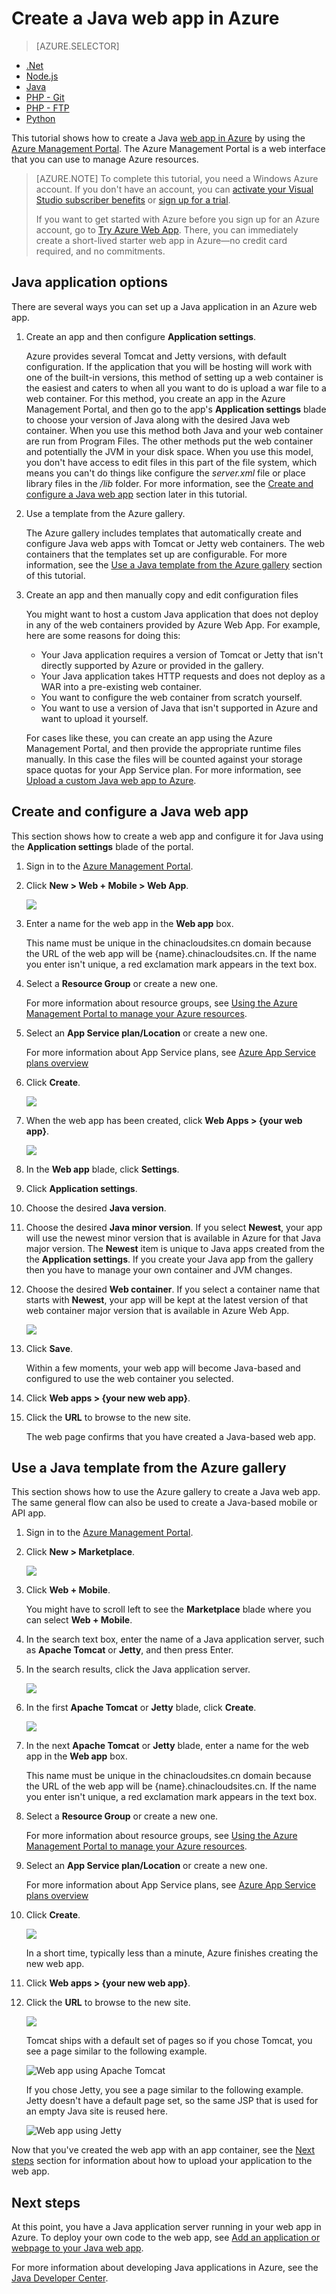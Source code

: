 <properties
	pageTitle="Create a Java web app in Azure | Windows Azure"
	description="This tutorial shows you how to deploy a Java web app to Azure Web App."
	services="app-service\web"
	documentationCenter="java"
	authors="rmcmurray"
	manager="wpickett"
	editor=""/>
<tags
	ms.service="app-service-web"
	ms.date="01/09/2016"
	wacn.date=""/>

# Create a Java web app in Azure

> [AZURE.SELECTOR]
- [.Net](/documentation/articles/web-sites-dotnet-get-started)
- [Node.js](/documentation/articles/web-sites-nodejs-develop-deploy-mac)
- [Java](/documentation/articles/web-sites-java-get-started)
- [PHP - Git](/documentation/articles/web-sites-php-mysql-deploy-use-git)
- [PHP - FTP](/documentation/articles/web-sites-php-mysql-deploy-use-ftp)
- [Python](/documentation/articles/web-sites-python-ptvs-django-mysql)

This tutorial shows how to create a Java [web app in Azure](/documentation/services/web-sites/) by using the [Azure Management Portal](https://manage.windowsazure.cn/). The Azure Management Portal is a web interface that you can use to manage Azure resources.

> [AZURE.NOTE] To complete this tutorial, you need a Windows Azure account. If you don't have an account, you can [activate your Visual Studio subscriber benefits][] or [sign up for a trial][].
>
> If you want to get started with Azure before you sign up for an Azure account, go to [Try Azure Web App][]. There, you can immediately create a short-lived starter web app in Azure—no credit card required, and no commitments.

## Java application options

There are several ways you can set up a Java application in an Azure web app. 

1. Create an app and then configure **Application settings**.

	Azure provides several Tomcat and Jetty versions, with default configuration. If the application that you will be hosting will work with one of the built-in versions, this method of setting up a web container is the easiest and caters to when all you want to do is upload a war file to a web container. For this method, you create an app in the Azure Management Portal, and then go to the app's **Application settings** blade to choose your version of Java along with the desired Java web container. When you use this method both Java and your web container are run from Program Files.  The other methods put the web container and potentially the JVM in your disk space.  When you use this model, you don't have access to edit files in this part of the file system, which means you can't do things like configure the *server.xml* file or place library files in the */lib* folder.  For more information, see the [Create and configure a Java web app](#appsettings) section later in this tutorial.  
	
2. Use a template from the Azure gallery.

	The Azure gallery includes templates that automatically create and configure Java web apps with Tomcat or Jetty web containers. The web containers that the templates set up are configurable. For more information, see the [Use a Java template from the Azure gallery](#marketplace) section of this tutorial.
 
  
3. Create an app and then manually copy and edit configuration files 

	You might want to host a custom Java application that does not deploy in any of the web containers provided by Azure Web App.  For example, here are some reasons for doing this:
	
	* Your Java application requires a version of Tomcat or Jetty that isn't directly supported by Azure or provided in the gallery.
	* Your Java application takes HTTP requests and does not deploy as a WAR into a pre-existing web container.
	* You want to configure the web container from scratch yourself. 
	* You want to use a version of Java that isn't supported in Azure and want to upload it yourself.

	For cases like these, you can create an app using the Azure Management Portal, and then provide the appropriate runtime files manually. In this case the files will be counted against your storage space quotas for your App Service plan. For more information, see [Upload a custom Java web app to Azure](/documentation/articles/web-sites-java-custom-upload/).

## <a name="portal"></a> Create and configure a Java web app

This section shows how to create a web app and configure it for Java using the **Application settings** blade of the portal.

1. Sign in to the [Azure Management Portal](https://manage.windowsazure.cn/).

2. Click **New > Web + Mobile > Web App**.

	![](./media/web-sites-java-get-started/newwebapp.png)

4. Enter a name for the web app in the **Web app** box.

	This name must be unique in the chinacloudsites.cn domain because the URL of the web app will be {name}.chinacloudsites.cn. If the name you enter isn't unique, a red exclamation mark appears in the text box.

5. Select a **Resource Group** or create a new one.

	For more information about resource groups, see [Using the Azure Management Portal to manage your Azure resources](/documentation/articles/resource-group-portal).

6. Select an **App Service plan/Location** or create a new one.

	For more information about App Service plans, see [Azure App Service plans overview](/documentation/articles/azure-web-sites-web-hosting-plans-in-depth-overview)

7. Click **Create**.

	![](./media/web-sites-java-get-started/newwebapp2.png)
 
8. When the web app has been created, click **Web Apps > {your web app}**.
 
	![](./media/web-sites-java-get-started/selectwebapp.png)

9. In the **Web app** blade, click **Settings**.

10. Click **Application settings**.

11. Choose the desired **Java version**. 

12. Choose the desired **Java minor version**.  If you select **Newest**, your app will use the newest minor version that is available in Azure for that Java major version.  The **Newest** item is unique to Java apps created from the the **Application settings**.  If you create your Java app from the gallery then you have to manage your own container and JVM changes.  

12. Choose the desired **Web container**. If you select a container name that starts with **Newest**, your app will be kept at the latest version of that web container major version that is available in Azure Web App. 

	![](./media/web-sites-java-get-started/versions.png)

13. Click **Save**.

	Within a few moments, your web app will become Java-based and configured to use the web container you selected.

14. Click **Web apps > {your new web app}**.

15. Click the **URL** to browse to the new site.

	The web page confirms that you have created a Java-based web app.


## <a name="marketplace"></a> Use a Java template from the Azure gallery

This section shows how to use the Azure gallery to create a Java web app.  The same general flow can also be used to create a Java-based mobile or API app.  

1. Sign in to the [Azure Management Portal](https://manage.windowsazure.cn/).

2. Click **New > Marketplace**.

	![](./media/web-sites-java-get-started/newmarketplace.png)

3. Click **Web + Mobile**.

	You might have to scroll left to see the **Marketplace** blade where you can select **Web + Mobile**.

4. In the search text box, enter the name of a Java application server, such as **Apache Tomcat** or **Jetty**, and then press Enter.

5. In the search results, click the Java application server.

	![](./media/web-sites-java-get-started/webmobilejetty.png)

6. In the first **Apache Tomcat** or **Jetty** blade, click **Create**.

	![](./media/web-sites-java-get-started/jettyblade.png)

7. In the next **Apache Tomcat** or **Jetty** blade, enter a name for the web app in the **Web app** box.

	This name must be unique in the chinacloudsites.cn domain because the URL of the web app will be {name}.chinacloudsites.cn. If the name you enter isn't unique, a red exclamation mark appears in the text box.

8. Select a **Resource Group** or create a new one.

	For more information about resource groups, see [Using the Azure Management Portal to manage your Azure resources](/documentation/articles/resource-group-portal).

9. Select an **App Service plan/Location** or create a new one.

	For more information about App Service plans, see [Azure App Service plans overview](/documentation/articles/azure-web-sites-web-hosting-plans-in-depth-overview)

10. Click **Create**.

	![](./media/web-sites-java-get-started/jettyportalcreate2.png)

	In a short time, typically less than a minute, Azure finishes creating the new web app.

11. Click **Web apps > {your new web app}**.

12. Click the **URL** to browse to the new site.

	![](./media/web-sites-java-get-started/jettyurl.png)

	Tomcat ships with a default set of pages so if you chose Tomcat, you see a page similar to the following example.

	![Web app using Apache Tomcat](./media/web-sites-java-get-started/tomcat.png)

	If you chose Jetty, you see a page similar to the following example. Jetty doesn't have a default page set, so the same JSP that is used for an empty Java site is reused here.

	![Web app using Jetty](./media/web-sites-java-get-started/jetty.png)

Now that you've created the web app with an app container, see the [Next steps](#next-steps) section for information about how to  upload your application to the web app.


## Next steps

At this point, you have a Java application server running in your web app in Azure. To deploy your own code to the web app, see [Add an application or webpage to your Java web app](/documentation/articles/web-sites-java-add-app).

For more information about developing Java applications in Azure, see the [Java Developer Center](/develop/java/).

<!-- External Links -->
[activate your Visual Studio subscriber benefits]: /pricing/1rmb-trial/
[sign up for a trial]: /pricing/1rmb-trial/

[Try Azure Web App]: https://tryappservice.azure.com/
